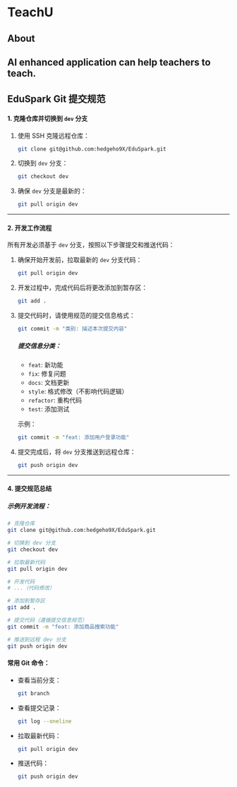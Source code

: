 # TeachU

## About
AI enhanced application can help teachers to teach.
---

## **EduSpark Git 提交规范**
#### **1. 克隆仓库并切换到 `dev` 分支**
1. 使用 SSH 克隆远程仓库：
   ```bash
   git clone git@github.com:hedgeho9X/EduSpark.git
   ```

2. 切换到 `dev` 分支：
   ```bash
   git checkout dev
   ```

3. 确保 `dev` 分支是最新的：
   ```bash
   git pull origin dev
   ```

---

#### **2. 开发工作流程**
所有开发必须基于 `dev` 分支，按照以下步骤提交和推送代码：

1. 确保开始开发前，拉取最新的 `dev` 分支代码：
   ```bash
   git pull origin dev
   ```

2. 开发过程中，完成代码后将更改添加到暂存区：
   ```bash
   git add .
   ```

3. 提交代码时，请使用规范的提交信息格式：
   ```bash
   git commit -m "类别: 描述本次提交内容"
   ```
   ##### 提交信息分类：
   - `feat`: 新功能
   - `fix`: 修复问题
   - `docs`: 文档更新
   - `style`: 格式修改（不影响代码逻辑）
   - `refactor`: 重构代码
   - `test`: 添加测试

   示例：
   ```bash
   git commit -m "feat: 添加用户登录功能"
   ```

4. 提交完成后，将 `dev` 分支推送到远程仓库：
   ```bash
   git push origin dev
   ```
---

#### **4. 提交规范总结**
##### 示例开发流程：
```bash
# 克隆仓库
git clone git@github.com:hedgeho9X/EduSpark.git

# 切换到 dev 分支
git checkout dev

# 拉取最新代码
git pull origin dev

# 开发代码
# ...（代码修改）

# 添加到暂存区
git add .

# 提交代码（遵循提交信息规范）
git commit -m "feat: 添加商品搜索功能"

# 推送到远程 dev 分支
git push origin dev
```

#### 常用 Git 命令：
- 查看当前分支：
  ```bash
  git branch
  ```
- 查看提交记录：
  ```bash
  git log --oneline
  ```
- 拉取最新代码：
  ```bash
  git pull origin dev
  ```
- 推送代码：
  ```bash
  git push origin dev
  ```
